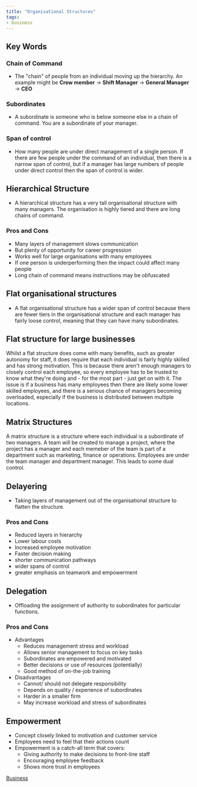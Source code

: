 ```yaml
---
title: "Organisational Structures"
tags:
- business
---
```


## Key Words

### Chain of Command

- The "chain" of people from an individual moving up the hierarchy. An example might be **Crew member** -> **Shift Manager** -> **General Manager** -> **CEO** 

### Subordinates

- A subordinate is someone who is below someone else in a chain of command. You are a subordinate of your manager.

### Span of control

- How many people are under direct management of a single person. If there are few people under the command of an individual, then there is a narrow span of control, but if a manager has large numbers of people under direct control then the span of control is wider.

## Hierarchical Structure

- A hierarchical structure has a very tall organisational structure with many managers. The organisation is highly tiered and there are long chains of command.

### Pros and Cons 

- Many layers of management slows communication
- But plenty of opportunity for career progression
- Works well for large organisations with many employees
- If one person is underperforming then the impact could affect many people
- Long chain of command means instructions may be obfuscated

## Flat organisational structures

- A flat organisational structure has a wider span of control because there are fewer tiers in the organisational structure and each manager has fairly loose control,  meaning that they can have many subordinates.

## Flat structure for large businesses

Whilst a flat structure does come with many benefits, such as greater autonomy for staff, it does require that each individual is fairly highly skilled and has strong motivation. This is because there aren't enough managers to closely control each employee, so every employee has to be trusted to know what they're doing and - for the most part - just get on with it. The issue is if a business has many employees then there are likely some lower skilled employees, and there is a serious chance of managers becoming overloaded, especially if the business is distributed between multiple locations.

## Matrix Structures

A matrix structure is a structure where each individual is a subordinate of two managers. A team will be created to manage a project, where the project has a manager and each memeber of the team is part of a department such as marketing, finance or operations. Employees are under the team manager and department manager. This leads to some dual control.


## Delayering

- Taking layers of management out of the organisational structure to flatten the structure.

### Pros and Cons

- Reduced layers in hierarchy
- Lower labour costs
- Increased employee motivation
- Faster decision making
- shorter communication pathways
- wider spans of control
- greater emphasis on teamwork and empowerment

## Delegation

- Offloading the assignment of authority to subordinates for particular functions.

### Pros and Cons

- Advantages
	- Reduces management stress and workload
	- Allows senior management to focus on key tasks
	- Subordinates are empowered and motivated
	- Better decisions or use of resources (potentially)
	- Good method of on-the-job training
- Disadvantages
	- Cannot/ should not delegate responsibility
	- Depends on quality / experience of subordinates
	- Harder in a smaller firm
	- May increase workload and stress of subordinates


## Empowerment

- Concept closely linked to motivation and customer service
- Employees need to feel that their actions count
- Empowerment is a catch-all term that covers:
	- Giving authority to make decisions to front-line staff
	- Encouraging employee feedback
	- Shows more trust in employees


[Business](/Business)